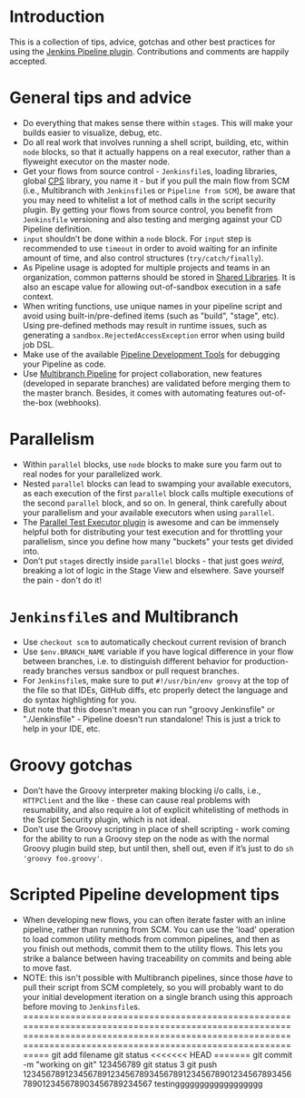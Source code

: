 # Introduction
This is a collection of tips, advice, gotchas and other best practices for using the [Jenkins Pipeline plugin](https://github.com/jenkinsci/workflow-plugin/blob/master/README.md). Contributions and comments are happily accepted.

# General tips and advice
* Do everything that makes sense there within `stage`s. This will make your builds easier to visualize, debug, etc.
* Do all real work that involves running a shell script, building, etc, within `node` blocks, so that it actually happens on a real executor, rather than a flyweight executor on the master node.
* Get your flows from source control - `Jenkinsfile`s, loading libraries, global [CPS](https://en.wikipedia.org/wiki/Continuation-passing_style) library, you name it - but if you pull the main flow from SCM (i.e., Multibranch with `Jenkinsfile`s or `Pipeline from SCM`), be aware that you may need to whitelist a lot of method calls in the script security plugin. By getting your flows from source control, you benefit from `Jenkinsfile` versioning and also testing and merging against your CD Pipeline definition.
* `input` shouldn’t be done within a `node` block. For `input` step is recommended to use `timeout` in order to avoid waiting for an infinite amount of time, and also control structures (`try/catch/finally`).
* As Pipeline usage is adopted for multiple projects and teams in an organization, common patterns should be stored in [Shared Libraries](https://jenkins.io/doc/book/pipeline/shared-libraries/). It is also an escape value for allowing out-of-sandbox execution in a safe context.
* When writing functions, use unique names in your pipeline script and avoid using built-in/pre-defined items (such as "build", "stage", etc).  Using pre-defined methods may result in runtime issues, such as generating a `sandbox.RejectedAccessException` error when using build job DSL. 
* Make use of the available [Pipeline Development Tools](https://jenkins.io/doc/book/pipeline/development/#pipeline-development-tools) for debugging your Pipeline as code.
* Use [Multibranch Pipeline](https://jenkins.io/doc/book/pipeline/multibranch/) for project collaboration, new features (developed in separate branches) are validated before merging them to the master branch. Besides, it comes with automating features out-of-the-box (webhooks).
 
# Parallelism
* Within `parallel` blocks, use `node` blocks to make sure you farm out to real nodes for your parallelized work.
* Nested `parallel` blocks can lead to swamping your available executors, as each execution of the first `parallel` block calls multiple executions of the second `parallel` block, and so on. In general, think carefully about your parallelism and your available executors when using `parallel`.
* The [Parallel Test Executor plugin](https://github.com/jenkinsci/parallel-test-executor-plugin) is awesome and can be immensely helpful both for distributing your test execution and for throttling your parallelism, since you define how many "buckets" your tests get divided into.
* Don’t put `stage`s directly inside `parallel` blocks - that just goes *weird*, breaking a lot of logic in the Stage View and elsewhere. Save yourself the pain - don't do it!

# `Jenkinsfile`s and Multibranch
* Use `checkout scm` to automatically checkout current revision of branch
* Use `$env.BRANCH_NAME` variable if you have logical difference in your flow between branches, i.e. to distinguish different behavior for production-ready branches versus sandbox or pull request branches.
* For `Jenkinsfile`s, make sure to put `#!/usr/bin/env groovy` at the top of the file so that IDEs, GitHub diffs, etc properly detect the language and do syntax highlighting for you.
 * But note that this doesn't mean you can run "groovy Jenkinsfile" or "./Jenkinsfile" - Pipeline doesn't run standalone! This is just a trick to help in your IDE, etc.

# Groovy gotchas
* Don’t have the Groovy interpreter making blocking i/o calls, i.e., `HTTPClient` and the like - these can cause real problems with resumability, and also require a lot of explicit whitelisting of methods in the Script Security plugin, which is not ideal.
* Don’t use the Groovy scripting in place of shell scripting - work coming for the ability to run a Groovy step on the node as with the normal Groovy plugin build step, but until then, shell out, even if it’s just to do `sh 'groovy foo.groovy'`.

# Scripted Pipeline development tips
* When developing new flows, you can often iterate faster with an inline pipeline, rather than running from SCM. You can use the 'load' operation to load common utility methods from common pipelines, and then as you finish out methods, commit them to the utility flows.  This lets you strike a balance between having traceability on commits and being able to move fast.
 * NOTE: this isn't possible with Multibranch pipelines, since those *have* to pull their script from SCM completely, so you will probably want to do your initial development iteration on a single branch using this approach before moving to `Jenkinsfile`s.
=================================================================================================================================================================================================================
git add filename
git status
<<<<<<< HEAD
=======
git commit -m "working on git"
123456789
git status
3
git push
123456789123456789123456789345678912345678901234567893456789012345678903456789234567
testingggggggggggggggggg 
